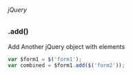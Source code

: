 ###### jQuery
### .add()

Add Another jQuery object with elements 
``` javascript
var $form1 = $('form1');
var combined = $form1.add($('form2')); 
```
